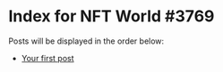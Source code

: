 # Index for NFT World #3769
Posts will be displayed in the order below:

- [Your first post](./001-first.md)

